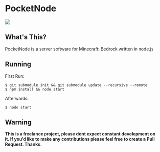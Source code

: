 # PocketNode
[![](https://img.shields.io/badge/Chat-On%20Discord-738BD7.svg?style=for-the-badge)](https://discord.gg/VT928ah)

## What's This?
PocketNode is a server software for Minecraft: Bedrock written in node.js

## Running
First Run:
```
$ git submodule init && git submodule update --recursive --remote
$ npm install && node start
```

Afterwards:
```
$ node start
```

## Warning
**This is a freelance project, please dont expect constant development on it. If you'd like to make any contributions please feel free to create a Pull Request. Thanks.**
